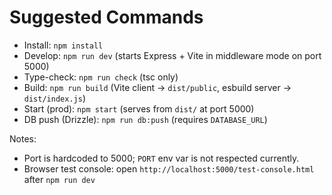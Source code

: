 # Suggested Commands

- Install: `npm install`
- Develop: `npm run dev` (starts Express + Vite in middleware mode on port 5000)
- Type-check: `npm run check` (tsc only)
- Build: `npm run build` (Vite client -> `dist/public`, esbuild server -> `dist/index.js`)
- Start (prod): `npm start` (serves from `dist/` at port 5000)
- DB push (Drizzle): `npm run db:push` (requires `DATABASE_URL`)

Notes:

- Port is hardcoded to 5000; `PORT` env var is not respected currently.
- Browser test console: open `http://localhost:5000/test-console.html` after `npm run dev`
